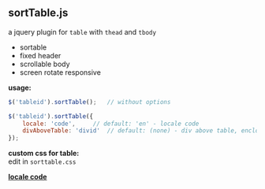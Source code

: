 sortTable.js 
---
a jquery plugin for `table` with `thead` and `tbody`
- sortable
- fixed header
- scrollable body
- screen rotate responsive  
  
**usage:**    
```js
$('tableid').sortTable(); 	// without options

$('tableid').sortTable({
	locale: 'code',		// default: 'en' - locale code
	divAboveTable: 'divid'	// default: (none) - div above table, enclosed in single div
});
```
**custom css for table:**  
  edit in `sorttable.css`    
  
[**locale code**](https://r12a.github.io/app-subtags/)
